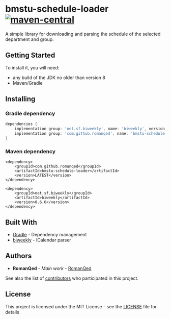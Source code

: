 # bmstu-schedule-loader [![maven-central](https://img.shields.io/maven-central/v/com.github.romanqed/bmstu-schedule-loader?color=blue)](https://repo1.maven.org/maven2/com/github/romanqed/bmstu-schedule-loader/)

A simple library for downloading and parsing the schedule of the selected department and group.

## Getting Started

To install it, you will need:

* any build of the JDK no older than version 8
* Maven/Gradle

## Installing

### Gradle dependency

```Groovy
dependencies {
    implementation group: 'net.sf.biweekly', name: 'biweekly', version:  '0.6.6'
    implementation group: 'com.github.romanqed', name: 'bmstu-schedule-loader', version: 'LATEST'
}
```

### Maven dependency

```
<dependency>
    <groupId>com.github.romanqed</groupId>
    <artifactId>bmstu-schedule-loader</artifactId>
    <version>LATEST</version>
</dependency>

<dependency>
    <groupId>net.sf.biweekly</groupId>
    <artifactId>biweekly</artifactId>
    <version>0.6.6</version>
</dependency>
```

## Built With

* [Gradle](https://gradle.org) - Dependency management
* [biweekly](https://github.com/mangstadt/biweekly) - ICalendar parser

## Authors
* **RomanQed** - *Main work* - [RomanQed](https://github.com/RomanQed)

See also the list of [contributors](https://github.com/RomanQed/bmstu-schedule-loader/contributors)
who participated in this project.

## License

This project is licensed under the MIT License - see the [LICENSE](LICENSE) file for details